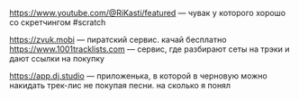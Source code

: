 
https://www.youtube.com/@RiKasti/featured — чувак у которого хорошо со скретчингом #scratch 


https://zvuk.mobi — пиратский сервис. качай бесплатно
https://www.1001tracklists.com — сервис, где разбирают сеты на трэки и дают ссылки на покупку

https://app.dj.studio — приложенька, в которой в черновую можно накидать трек-лис не покупая песни. на сколько я понял